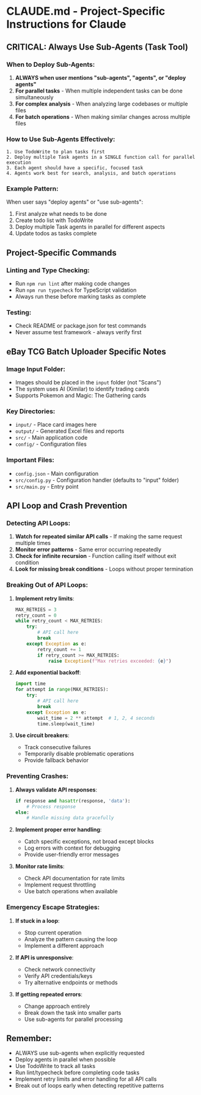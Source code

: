 # CLAUDE.md - Project-Specific Instructions for Claude

## CRITICAL: Always Use Sub-Agents (Task Tool)

### When to Deploy Sub-Agents:
1. **ALWAYS when user mentions "sub-agents", "agents", or "deploy agents"**
2. **For parallel tasks** - When multiple independent tasks can be done simultaneously
3. **For complex analysis** - When analyzing large codebases or multiple files
4. **For batch operations** - When making similar changes across multiple files

### How to Use Sub-Agents Effectively:
```
1. Use TodoWrite to plan tasks first
2. Deploy multiple Task agents in a SINGLE function call for parallel execution
3. Each agent should have a specific, focused task
4. Agents work best for search, analysis, and batch operations
```

### Example Pattern:
When user says "deploy agents" or "use sub-agents":
1. First analyze what needs to be done
2. Create todo list with TodoWrite
3. Deploy multiple Task agents in parallel for different aspects
4. Update todos as tasks complete

## Project-Specific Commands

### Linting and Type Checking:
- Run `npm run lint` after making code changes
- Run `npm run typecheck` for TypeScript validation
- Always run these before marking tasks as complete

### Testing:
- Check README or package.json for test commands
- Never assume test framework - always verify first

## eBay TCG Batch Uploader Specific Notes

### Image Input Folder:
- Images should be placed in the `input` folder (not "Scans")
- The system uses AI (Ximilar) to identify trading cards
- Supports Pokemon and Magic: The Gathering cards

### Key Directories:
- `input/` - Place card images here
- `output/` - Generated Excel files and reports
- `src/` - Main application code
- `config/` - Configuration files

### Important Files:
- `config.json` - Main configuration
- `src/config.py` - Configuration handler (defaults to "input" folder)
- `src/main.py` - Entry point

## API Loop and Crash Prevention

### Detecting API Loops:
1. **Watch for repeated similar API calls** - If making the same request multiple times
2. **Monitor error patterns** - Same error occurring repeatedly
3. **Check for infinite recursion** - Function calling itself without exit condition
4. **Look for missing break conditions** - Loops without proper termination

### Breaking Out of API Loops:
1. **Implement retry limits**:
   ```python
   MAX_RETRIES = 3
   retry_count = 0
   while retry_count < MAX_RETRIES:
       try:
           # API call here
           break
       except Exception as e:
           retry_count += 1
           if retry_count >= MAX_RETRIES:
               raise Exception(f"Max retries exceeded: {e}")
   ```

2. **Add exponential backoff**:
   ```python
   import time
   for attempt in range(MAX_RETRIES):
       try:
           # API call here
           break
       except Exception as e:
           wait_time = 2 ** attempt  # 1, 2, 4 seconds
           time.sleep(wait_time)
   ```

3. **Use circuit breakers**:
   - Track consecutive failures
   - Temporarily disable problematic operations
   - Provide fallback behavior

### Preventing Crashes:
1. **Always validate API responses**:
   ```python
   if response and hasattr(response, 'data'):
       # Process response
   else:
       # Handle missing data gracefully
   ```

2. **Implement proper error handling**:
   - Catch specific exceptions, not broad except blocks
   - Log errors with context for debugging
   - Provide user-friendly error messages

3. **Monitor rate limits**:
   - Check API documentation for rate limits
   - Implement request throttling
   - Use batch operations when available

### Emergency Escape Strategies:
1. **If stuck in a loop**: 
   - Stop current operation
   - Analyze the pattern causing the loop
   - Implement a different approach
   
2. **If API is unresponsive**:
   - Check network connectivity
   - Verify API credentials/keys
   - Try alternative endpoints or methods
   
3. **If getting repeated errors**:
   - Change approach entirely
   - Break down the task into smaller parts
   - Use sub-agents for parallel processing

## Remember:
- ALWAYS use sub-agents when explicitly requested
- Deploy agents in parallel when possible
- Use TodoWrite to track all tasks
- Run lint/typecheck before completing code tasks
- Implement retry limits and error handling for all API calls
- Break out of loops early when detecting repetitive patterns